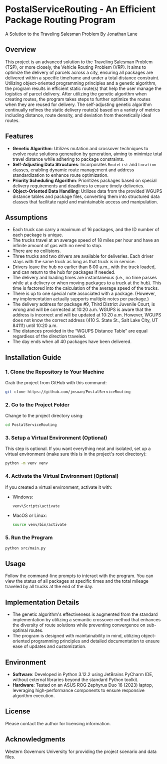 # PostalServiceRouting - An Efficient Package Routing Program
A Solution to the Traveling Salesman Problem 
By Jonathan Lane
## Overview
This project is an advanced solution to the Traveling Salesman Problem (TSP), or more closely, the Vehicle Routing Problem (VRP). It aims to optimize the delivery of parcels across a city, ensuring all packages are delivered within a specific timeframe and under a total distance constraint. Utilizing object-oriented programming principles and a genetic algorithm, the program results in efficient static route(s) that help the user manage the logistics of parcel delivery. After utilizing the genetic algorithm when creating routes, the program takes steps to further optimize the routes when they are reused for delivery. The self-adjusting genetic algorithm continually refines the static delivery route(s) based on a variety of metrics including distance, route density, and deviation from theoretically ideal routes.
## Features
- **Genetic Algorithm**: Utilizes mutation and crossover techniques to evolve route solutions generation by generation, aiming to minimize total travel distance while adhering to package constraints.
- **Self-Adjusting Data Structures**: Incorporates `RouteList` and `Location` classes, enabling dynamic route management and address standardization to enhance route optimization.
- **Priority Scheduling Algorithm**: Prioritizes packages based on special delivery requirements and deadlines to ensure timely deliveries.
- **Object-Oriented Data Handling**: Utilizes data from the provided WGUPS distance tables and package files, converting them into structured data classes that facilitate rapid and maintainable access and manipulation.
## Assumptions
- Each truck can carry a maximum of 16 packages, and the ID number of each package is unique.
- The trucks travel at an average speed of 18 miles per hour and have an infinite amount of gas with no need to stop.
- There are no collisions.
- Three trucks and two drivers are available for deliveries. Each driver stays with the same truck as long as that truck is in service.
- Drivers leave the hub no earlier than 8:00 a.m., with the truck loaded, and can return to the hub for packages if needed.
- The delivery and loading times are instantaneous (i.e., no time passes while at a delivery or when moving packages to a truck at the hub). This time is factored into the calculation of the average speed of the trucks.
- There is up to one special note associated with a package. (However, my implementation actually supports multiple notes per package.)
- The delivery address for package #9, Third District Juvenile Court, is wrong and will be corrected at 10:20 a.m. WGUPS is aware that the address is incorrect and will be updated at 10:20 a.m. However, WGUPS does not know the correct address (410 S. State St., Salt Lake City, UT 84111) until 10:20 a.m.
- The distances provided in the “WGUPS Distance Table” are equal regardless of the direction traveled.
- The day ends when all 40 packages have been delivered.
## Installation Guide
### 1. Clone the Repository to Your Machine
Grab the project from GitHub with this command:
```bash
git clone https://github.com/jmsuan/PostalServiceRouting
```
### 2. Go to the Project Folder
Change to the project directory using:
```bash
cd PostalServiceRouting
```
### 3. Setup a Virtual Environment (Optional)
This step is optional. If you want everything neat and isolated, set up a virtual environment (make sure this is in the project's root directory):
```bash
python -m venv venv
```
### 4. Activate the Virtual Environment (Optional)
If you created a virtual environment, activate it with:
- Windows:
  ```bash
  venv\Scripts\activate
  ```
- MacOS or Linux:
  ```bash
  source venv/bin/activate
  ```
### 5. Run the Program
```bash
python src/main.py
```
## Usage
Follow the command-line prompts to interact with the program. You can view the status of all packages at specific times and the total mileage traveled by all trucks at the end of the day.
## Implementation Details
- The genetic algorithm's effectiveness is augmented from the standard implementation by utilizing a semantic crossover method that enhances the diversity of route solutions while preventing convergence on sub-optimal routes.
- The program is designed with maintainability in mind, utilizing object-oriented programming principles and detailed documentation to ensure ease of updates and customization.
## Environment
- **Software**: Developed in Python 3.12.2 using JetBrains PyCharm IDE, without external libraries beyond the standard Python toolkit.
- **Hardware**: Tested on an ASUS ROG Zephyrus Duo 16 (2023) laptop, leveraging high-performance components to ensure responsive algorithm execution.
## License
Please contact the author for licensing information.
## Acknowledgments
Western Governors University for providing the project scenario and data files.
